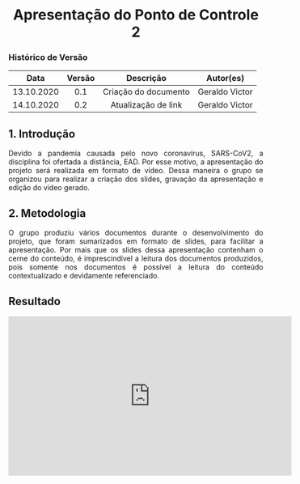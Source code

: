 # <center>Apresentação do Ponto de Controle 2

### Histórico de Versão
|    Data    | Versão | Descrição            | Autor(es)       |
| :--------: | :----: | :------------------: | :-------------: |
| 13.10.2020 |  0.1   | Criação do documento | Geraldo Victor |
| 14.10.2020 |  0.2   | Atualização de link  | Geraldo Victor |

<div align="justify">

## 1. Introdução

Devido a pandemia causada pelo novo coronavírus, SARS-CoV2, a disciplina foi ofertada a distância, EAD. Por esse motivo, a apresentação do projeto será realizada em formato de vídeo. Dessa maneira o grupo se organizou para realizar a criação dos slides, gravação da apresentação e edição do video gerado.

## 2. Metodologia

O grupo produziu vários documentos durante o desenvolvimento do projeto, que foram sumarizados em formato de slides, para facilitar a apresentação. Por mais que os slides dessa apresentação contenham o cerne do conteúdo, é imprescindível a leitura dos documentos produzidos, pois somente nos documentos é possível a leitura do conteúdo contextualizado e devidamente referenciado. 

## Resultado

<p align='center'>
    <iframe width="560" height="315" src="https://www.youtube.com/embed/5uB9ksh4Wqo" frameborder="0" allow="accelerometer; autoplay; clipboard-write; encrypted-media; gyroscope; picture-in-picture" allowfullscreen></iframe>
</p>

</div>
